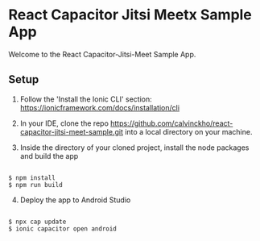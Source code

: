 # React Capacitor Jitsi Meetx Sample App

Welcome to the React Capacitor-Jitsi-Meet Sample App.

## Setup

1. Follow the 'Install the Ionic CLI' section: https://ionicframework.com/docs/installation/cli

2. In your IDE, clone the repo https://github.com/calvinckho/react-capacitor-jitsi-meet-sample.git into a local directory on your machine.

3. Inside the directory of your cloned project, install the node packages and build the app

```

$ npm install
$ npm run build

```

4. Deploy the app to Android Studio

```

$ npx cap update
$ ionic capacitor open android

```
